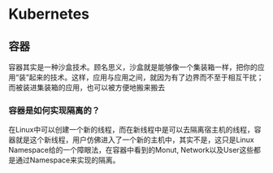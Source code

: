 # Kubernetes

## 容器

容器其实是一种沙盒技术。顾名思义，沙盒就是能够像一个集装箱一样，把你的应用“装”起来的技术。这样，应用与应用之间，就因为有了边界而不至于相互干扰；而被装进集装箱的应用，也可以被方便地搬来搬去

### 容器是如何实现隔离的？

在Linux中可以创建一个新的线程，而在新线程中是可以去隔离宿主机的线程，容器就是这个新线程，用户仿佛进入了一个新的主机中，其实不是，这只是Linux Namespace给的一个障眼法，在容器中看到的Monut, Network以及User这些都是通过Namespace来实现的隔离。